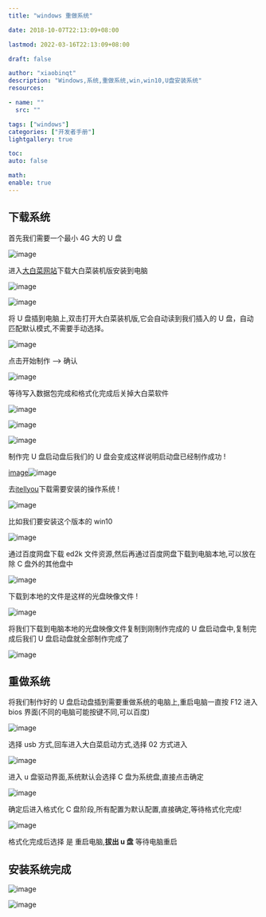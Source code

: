 ```yaml
---
title: "windows 重做系统"

date: 2018-10-07T22:13:09+08:00

lastmod: 2022-03-16T22:13:09+08:00

draft: false

author: "xiaobinqt"
description: "Windows,系统,重做系统,win,win10,U盘安装系统"
resources:

- name: ""
  src: ""

tags: ["windows"]
categories: ["开发者手册"]
lightgallery: true

toc:
auto: false

math:
enable: true
---
```


## 下载系统

首先我们需要一个最小 4G 大的 U 盘

![image](https://cdn.xiaobinqt.cn/%E5%BE%AE%E4%BF%A1%E5%9B%BE%E7%89%87_20181007201814.jpg  " ")

进入[大白菜网站](http://dabaicai.aichyi.cn)下载大白菜装机版安装到电脑

![image](https://cdn.xiaobinqt.cn/TIM%E6%88%AA%E5%9B%BE20181007195445.png " ")

![image](https://cdn.xiaobinqt.cn/TIM%E6%88%AA%E5%9B%BE20181007195654.png " ")

将 U 盘插到电脑上,双击打开大白菜装机版,它会自动读到我们插入的 U 盘，自动匹配默认模式,不需要手动选择。

![image](https://cdn.xiaobinqt.cn/TIM%E6%88%AA%E5%9B%BE20181007203320.png " ")

点击开始制作 --> 确认

![image](https://cdn.xiaobinqt.cn/TIM%E6%88%AA%E5%9B%BE20181007203544.png " ")

等待写入数据包完成和格式化完成后关掉大白菜软件

![image](https://cdn.xiaobinqt.cn/TIM%E6%88%AA%E5%9B%BE20181007203843.png " ")

![image](https://cdn.xiaobinqt.cn/TIM%E6%88%AA%E5%9B%BE20181007204132.png " ")

![image](https://cdn.xiaobinqt.cn/TIM%E6%88%AA%E5%9B%BE20181007204222.png " ")

制作完 U 盘启动盘后我们的 U 盘会变成这样说明启动盘已经制作成功 !

[image](https://cdn.xiaobinqt.cn/TIM%E6%88%AA%E5%9B%BE20181007204825.png)![image](https://cdn.xiaobinqt.cn/TIM%E6%88%AA%E5%9B%BE20181007204842.png)

去[itellyou](https://msdn.itellyou.cn/)下载需要安装的操作系统 !

![image](https://cdn.xiaobinqt.cn/TIM%E6%88%AA%E5%9B%BE20181007205139.png " ")

比如我们要安装这个版本的 win10

![image](https://cdn.xiaobinqt.cn/TIM%E6%88%AA%E5%9B%BE20181007205619.png " ")

通过百度网盘下载 ed2k 文件资源,然后再通过百度网盘下载到电脑本地,可以放在除 C 盘外的其他盘中

![image](https://cdn.xiaobinqt.cn/TIM%E6%88%AA%E5%9B%BE2018100720594sd0.png " ")

下载到本地的文件是这样的光盘映像文件 !

![image](https://cdn.xiaobinqt.cn/TIM%E6%88%AA%E5%9B%BE20181007211023.png " ")

将我们下载到电脑本地的光盘映像文件复制到刚制作完成的 U 盘启动盘中,复制完成后我们 U 盘启动盘就全部制作完成了

![image](https://cdn.xiaobinqt.cn/TIM%E6%88%AA%E5%9B%BE20181007211227.png " ")

## 重做系统

将我们制作好的 U 盘启动盘插到需要重做系统的电脑上,重启电脑一直按 F12 进入 bios 界面(不同的电脑可能按键不同,可以百度)

![image](https://cdn.xiaobinqt.cn/%E5%BE%AE%E4%BF%A1%E5%9B%BE%E7%89%87_20181007214346.jpg " ")

选择 usb 方式,回车进入大白菜启动方式,选择 02 方式进入

![image](https://cdn.xiaobinqt.cn/TIM%E6%88%AA%E5%9B%BE20181007214548.png " ")

进入 u 盘驱动界面,系统默认会选择 C 盘为系统盘,直接点击确定

![image](https://cdn.xiaobinqt.cn/%E5%BE%AE%E4%BF%A1%E5%9B%BE%E7%89%87_20181007214933.jpg " ")

确定后进入格式化 C 盘阶段,所有配置为默认配置,直接确定,等待格式化完成!

![image](https://cdn.xiaobinqt.cn/%E5%BE%AE%E4%BF%A1%E5%9B%BE%E7%89%87_20181007215302.jpg " ")

格式化完成后选择 是 重启电脑,**拔出 u 盘** 等待电脑重启

## 安装系统完成

![image](https://cdn.xiaobinqt.cn/%E5%BE%AE%E4%BF%A1%E5%9B%BE%E7%89%87_20181007215500.jpg " ")

![image](https://cdn.xiaobinqt.cn/%E5%BE%AE%E4%BF%A1%E5%9B%BE%E7%89%87_20181007215505.jpg " ")

